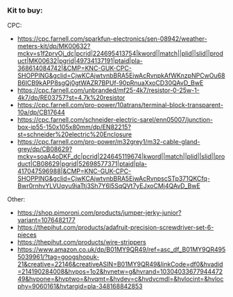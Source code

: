 ### Kit to buy:
CPC:
- https://cpc.farnell.com/sparkfun-electronics/sen-08942/weather-meters-kit/dp/MK00632?mckv=s1f2prvOj_dc|pcrid|224695413754|kword||match||plid||slid||product|MK00632|pgrid|49734137191|ptaid|pla-368614084742|&CMP=KNC-GUK-CPC-SHOPPING&gclid=CjwKCAjwtvnbBRA5EiwAcRvnpkAfWKnzpNPCwOu68B6ICB9kAPP8sgQj0gtWAZR7BPUf-90pRnuaXxoCD30QAvD_BwE
- https://cpc.farnell.com/unbranded/mf25-4k7/resistor-0-25w-1-4k7/dp/RE03757?st=4.7k%20resistor
- https://cpc.farnell.com/pro-power/10atrans/terminal-block-transparent-10a/dp/CB17644
- https://cpc.farnell.com/schneider-electric-sarel/enn05007/junction-box-ip55-150x105x80mm/dp/EN82215?st=schneider%20electric%20Enclosure
- https://cpc.farnell.com/pro-power/m32grey1/m32-cable-gland-grey/dp/CB08629?mckv=soaA4oDKF_dc|pcrid|224645119674|kword||match||plid||slid||product|CB08629|pgrid|52698577371|ptaid|pla-417047596988|&CMP=KNC-GUK-CPC-SHOPPING&gclid=CjwKCAjwtvnbBRA5EiwAcRvnpscSTp371QKCfq-Bwr0rnhvYLVUqyu9iaTtj3Sh7Y6l5SqQVt7yEJxoCMj4QAvD_BwE

Other:
- https://shop.pimoroni.com/products/jumper-jerky-junior?variant=1076482177
- https://thepihut.com/products/adafruit-precision-screwdriver-set-6-pieces
- https://thepihut.com/products/wire-strippers
- https://www.amazon.co.uk/dp/B01MY9QR49/ref=asc_df_B01MY9QR4955039961/?tag=googshopuk-21&creative=22146&creativeASIN=B01MY9QR49&linkCode=df0&hvadid=214190284008&hvpos=1o2&hvnetw=g&hvrand=1030403367794447249&hvpone=&hvptwo=&hvqmt=&hvdev=c&hvdvcmdl=&hvlocint=&hvlocphy=9060161&hvtargid=pla-348168842853
